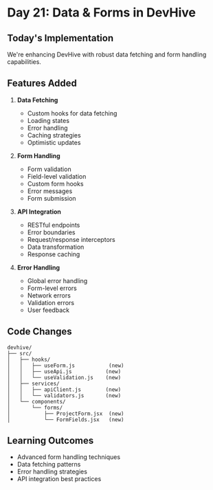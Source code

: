 # Day 21: Data & Forms in DevHive

## Today's Implementation
We're enhancing DevHive with robust data fetching and form handling capabilities.

## Features Added
1. **Data Fetching**
   - Custom hooks for data fetching
   - Loading states
   - Error handling
   - Caching strategies
   - Optimistic updates

2. **Form Handling**
   - Form validation
   - Field-level validation
   - Custom form hooks
   - Error messages
   - Form submission

3. **API Integration**
   - RESTful endpoints
   - Error boundaries
   - Request/response interceptors
   - Data transformation
   - Response caching

4. **Error Handling**
   - Global error handling
   - Form-level errors
   - Network errors
   - Validation errors
   - User feedback

## Code Changes
```
devhive/
├── src/
│   ├── hooks/
│   │   ├── useForm.js           (new)
│   │   ├── useApi.js           (new)
│   │   └── useValidation.js    (new)
│   ├── services/
│   │   ├── apiClient.js        (new)
│   │   └── validators.js       (new)
│   └── components/
│       └── forms/
│           ├── ProjectForm.jsx  (new)
│           └── FormFields.jsx   (new)
```

## Learning Outcomes
- Advanced form handling techniques
- Data fetching patterns
- Error handling strategies
- API integration best practices 